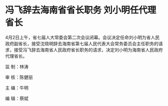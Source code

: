 # 冯飞辞去海南省省长职务 刘小明任代理省长

4月2日上午，省七届人大常委会第二次会议闭幕。会议决定任命刘小明为省人民政府副省长，接受沈晓明辞去海南省第七届人民代表大会常务委员会主任职务的请求，接受冯飞辞去海南省人民政府省长职务的请求，决定刘小明为海南省人民政府代理省长。

监 制：林涛

审 核：陈健丽

主 编：牛明

编 辑：蔡斌

